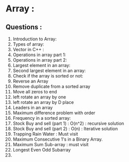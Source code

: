 # Array : 

## Questions : 

1. Introduction to Array: 
2. Types of array: 
3. Vector in C++ : 
4. Operations in array part 1: 
5. Operations in array part 2: 
6. Largest element in an array:
7. Second largest element in an array:
8. Check if the array  is sorted or not:
9. Reverse an Array
10. Remove duplicate from a sorted array
11. Move all zeros to end
12. left rotate an array by one
13. left rotate an array by D place
14. Leaders in an array
15. Maximum difference problem with order
16. Frequency in a sorted array:
17. Stock Buy and sell (part 1) : O(n^2) : recursive solution
18. Stock Buy and sell (part 2) : O(n) : Iterative solution
19. Trapping Rain Water : Must visit
20. Maximum Consecutive 1's in a Binary Array.
21. Maximum Sum Sub-array : must visit
22. Longest Even Odd Subarray
23. 